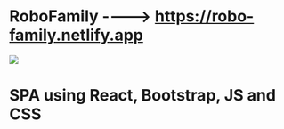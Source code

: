 # RoboFamily ----> https://robo-family.netlify.app

<img src="https://scontent.fbts4-1.fna.fbcdn.net/v/t1.15752-9/296283561_1692734434422761_2998056256725619447_n.png?_nc_cat=105&ccb=1-7&_nc_sid=ae9488&_nc_ohc=Pa93HnOXHgsAX_zH-9j&_nc_ht=scontent.fbts4-1.fna&oh=03_AVIjABdTpT2ZI1-PiCS4e5z0bSigrELE5KuevsYscjhaaw&oe=630D6807">
</img>
                                       <h1> SPA using React, Bootstrap, JS and CSS </h1>
